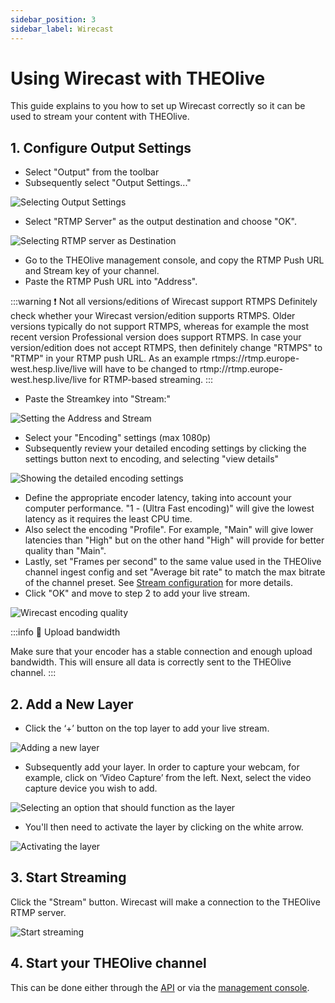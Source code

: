 ```yaml
---
sidebar_position: 3
sidebar_label: Wirecast
---
```


# Using Wirecast with THEOlive

This guide explains to you how to set up Wirecast correctly so it can be used to stream your content with THEOlive.

## 1. Configure Output Settings

- Select "Output" from the toolbar
- Subsequently select "Output Settings..."

![Selecting Output Settings](../../assets/img/17980ac-Wirecast_-_Output_Settings.jpg)

- Select "RTMP Server" as the output destination and choose "OK".

![Selecting RTMP server as Destination](../../assets/img/94e8600-Wirecast_-_Output_Destination.JPG)

- Go to the THEOlive management console, and copy the RTMP Push URL and Stream key of your channel.
- Paste the RTMP Push URL into "Address".

:::warning ❗️ Not all versions/editions of Wirecast support RTMPS
Definitely check whether your Wirecast version/edition supports RTMPS. Older versions typically do not support RTMPS, whereas for example the most recent version Professional version does support RTMPS. In case your version/edition does not accept RTMPS, then definitely change "RTMPS" to "RTMP" in your RTMP push URL. As an example rtmps://rtmp.europe-west.hesp.live/live will have to be changed to rtmp://rtmp.europe-west.hesp.live/live for RTMP-based streaming.
:::

- Paste the Streamkey into "Stream:"

![Setting the Address and Stream](../../assets/img/b212f75-Wirecast_-_RTMPurl__Streamkey.jpg)

- Select your "Encoding" settings (max 1080p)
- Subsequently review your detailed encoding settings by clicking the settings button next to encoding, and selecting "view details"

![Showing the detailed encoding settings](../../assets/img/42264c9-Wirecast_-_Detailed_Encoder_Settings.JPG)

- Define the appropriate encoder latency, taking into account your computer performance. "1 - (Ultra Fast encoding)" will give the lowest latency as it requires the least CPU time.
- Also select the encoding "Profile". For example, "Main" will give lower latencies than "High" but on the other hand "High" will provide for better quality than "Main".
- Lastly, set "Frames per second" to the same value used in the THEOlive channel ingest config and set "Average bit rate" to match the max bitrate of the channel preset. See [Stream configuration](../stream-configuration.mdx) for more details.
- Click "OK" and move to step 2 to add your live stream.

![Wirecast encoding quality](../../assets/img/48bc7d6-Wirecast_-_Encoding_Quality.png)

:::info 🚧 Upload bandwidth

Make sure that your encoder has a stable connection and enough upload bandwidth. This will ensure all data is correctly sent to the THEOlive channel.
:::

## 2. Add a New Layer

- Click the ‘+’ button on the top layer to add your live stream.

![Adding a new layer](../../assets/img/fea4c5a-Wirecast_-_New_Layer.JPG)

- Subsequently add your layer. In order to capture your webcam, for example, click on ‘Video Capture’ from the left. Next, select the video capture device you wish to add.

![Selecting an option that should function as the layer](../../assets/img/7b3faa5-Wirecast_-_Select_Source.jpg)

- You'll then need to activate the layer by clicking on the white arrow.

![Activating the layer](../../assets/img/b4945ca-Wirecast_-_Activate_Layer.jpg)

## 3. Start Streaming

Click the "Stream" button. Wirecast will make a connection to the THEOlive RTMP server.

![Start streaming](../../assets/img/2416285-Wirecast_-_Start_Streaming.jpg)

## 4. Start your THEOlive channel

This can be done either through the [API](https://developers.theo.live/reference/start-channel) or via the [management console](https://console.theo.live/).

